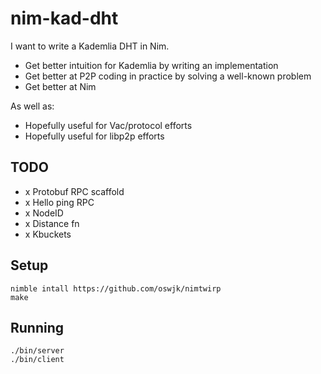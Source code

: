 # nim-kad-dht

I want to write a Kademlia DHT in Nim.

- Get better intuition for Kademlia by writing an implementation
- Get better at P2P coding in practice by solving a well-known problem
- Get better at Nim

As well as:
- Hopefully useful for Vac/protocol efforts
- Hopefully useful for libp2p efforts

## TODO

- x Protobuf RPC scaffold
- x Hello ping RPC
- x NodeID
- x Distance fn
- x Kbuckets

## Setup

```
nimble intall https://github.com/oswjk/nimtwirp
make
```

## Running

```
./bin/server
./bin/client
```
